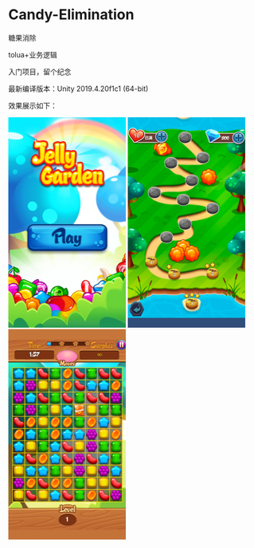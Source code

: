 # Candy-Elimination

糖果消除

tolua+业务逻辑

入门项目，留个纪念

最新编译版本：Unity 2019.4.20f1c1 (64-bit)

效果展示如下：

<div class="img-content">
  
<img width="236" height="422" src="https://github.com/LaoMaoKaKa/Note/blob/main/Data/Image/Candy-Elimination/%E7%B3%96%E6%9E%9C%E6%B6%88%E9%99%A4_%E5%BC%80%E5%A7%8B%E7%95%8C%E9%9D%A2.png"/>
<img width="236" height="422" src="https://github.com/LaoMaoKaKa/Note/blob/main/Data/Image/Candy-Elimination/%E7%B3%96%E6%9E%9C%E6%B6%88%E9%99%A4_%E5%9C%B0%E5%9B%BE.png"/>
<img width="236" height="422" src="https://github.com/LaoMaoKaKa/Note/blob/main/Data/Image/Candy-Elimination/%E7%B3%96%E6%9E%9C%E6%B6%88%E9%99%A4_%E6%B8%B8%E6%88%8F%E4%B8%AD.png"/>
  
</div>
